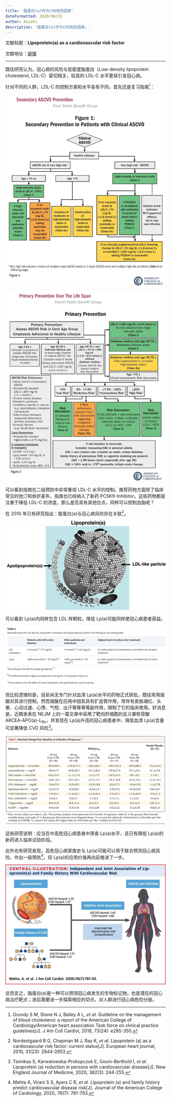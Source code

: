 ```yaml
---
title: '脂蛋白(a)作为CVD危险因素'
dateFormatted: 2020/08/15
author: Aozaki
description: '脂蛋白(a)作为CVD危险因素。'
---
```


文献标题：**Lipoprotein(a) as a cardiovascular risk factor**

文献地址：[链接](https://academic.oup.com/eurheartj/article/31/23/2844/2398484)

---

既往研究认为，冠心病的风险与低密度脂蛋白（Low-density lipoprotein cholesterol, LDL-C）密切相关，较高的 LDL-C 水平更易引发冠心病。

针对不同的人群，LDL-C 的控制方案和水平各有不同，首先还是复习指南[^1]：

![ASCVD-secondary prevention](../../../public/assets/images/20200815/0002.jpg '二级预防')

![ASCVD-secondary prevention](../../../public/assets/images/20200815/0001.jpg '一级预防')

可以看到指南在二级预防中非常重视 LDL-C 水平的控制。推荐药物方面除了临床常见的他汀和依折麦布，指南也已经纳入了新药 PCSK9-Inhibitor。这些药物都是注重于降低 LDL-C 的浓度。那么是否具有其他位点，同样可以控制血脂呢？

在 2010 年已有研究指出：脂蛋白(a)与冠心病风险存在关联[^3]。

![Lp(a)structure](../../../public/assets/images/20200815/0003.jpg 'Lp(a) 结构，由共价结合的LDL样颗粒和Apo(a)组成')

可以看到 Lp(a)内同样包含 LDL 样颗粒，降低 Lp(a)可能同样使冠心病患者获益。

![Lp(a)level](../../../public/assets/images/20200815/0004.jpg '文中同样提出了Lp(a)的控制水平')

但比较遗憾的是，目前尚无专门针对血清 Lp(a)水平的药物正式获批，既往常用烟酸对其进行控制。然而烟酸在应用中因其具有扩血管作用，常伴有皮肤潮红、头晕、心动过速、心悸、气短、出汗等等等等副作用，限制了它的临床使用。好消息是，近期发表在 NEJM 上的一篇文章中采用了靶向肝细胞的反义寡核苷酸 AKCEA-APO(a)-L<sub>Rx</sub>，并发现在 Lp(a)升高的冠心病患者中，降低血清 Lp(a)含量可显著降低 CVD 风险[^2]。

![Lp(a)treated level](../../../public/assets/images/20200815/0005.jpg '治疗效果非常不错')

这些研究说明：应当在中高危冠心病患者中筛查 Lp(a)水平，且已有降低 Lp(a)的新药进入临床试验阶段。

此外也有研究发现，高危冠心病家族史与 Lp(a)可能可以用于联合预测冠心病风险，作出一级预防[^4]，将 Lp(a)的应用价值再向前推进了一步。

![Lp(a)treated level](../../../public/assets/images/20200815/0006.jpg 'Lp(a)水平与家族史联合预测冠心病风险')

总而言之，脂蛋白(a)是一种可以预测冠心病发生的生物标记物，也是潜在的冠心病治疗靶点；进后需要进一步探索相应的切点，对人群进行冠心病危险分层。

[^1]: Grundy S M, Stone N J, Bailey A L, _et al._ Guideline on the management of blood cholesterol: a report of the American College of Cardiology/American heart association Task force on clinical practice guidelines[J]. J Am Coll Cardiol, 2018, 73(24): e285-350.
[^2]: Tsimikas S, Karwatowska-Prokopczuk E, Gouni-Berthold I, _et al_. Lipoprotein (a) reduction in persons with cardiovascular disease[J]. New England Journal of Medicine, 2020, 382(3): 244-255.
[^3]: Nordestgaard B G, Chapman M J, Ray K, _et al._ Lipoprotein (a) as a cardiovascular risk factor: current status[J]. European heart journal, 2010, 31(23): 2844-2853.
[^4]: Mehta A, Virani S S, Ayers C R, _et al._ Lipoprotein (a) and family history predict cardiovascular disease risk[J]. Journal of the American College of Cardiology, 2020, 76(7): 781-793.
